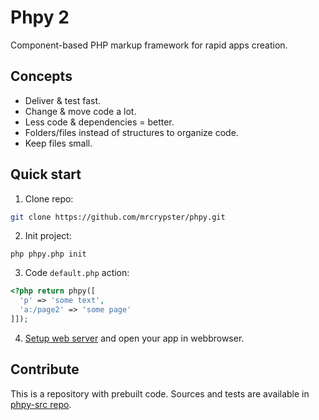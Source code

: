 # Phpy 2

Component-based PHP markup framework for rapid apps creation.

## Concepts
- Deliver & test fast.
- Change & move code a lot.
- Less code & dependencies = better.
- Folders/files instead of structures to organize code.
- Keep files small.

## Quick start
1. Clone repo:
```bash
git clone https://github.com/mrcrypster/phpy.git
```

2. Init project:
```
php phpy.php init
```

3. Code `default.php` action:
```php
<?php return phpy([
  'p' => 'some text',
  'a:/page2' => 'some page'
]]);
```

4. [Setup web server](#howto) and open your app in webbrowser.

## Contribute
This is a repository with prebuilt code.
Sources and tests are available in [phpy-src repo](https://github.com/mrcrypster/phpy-src).
